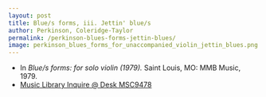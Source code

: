 ```yaml
---
layout: post
title: Blue/s forms, iii. Jettin' blue/s
author: Perkinson, Coleridge-Taylor
permalink: /perkinson-blues-forms-jettin-blues/
image: perkinson_blues_forms_for_unaccompanied_violin_jettin_blues.png
---
```


- In *Blue/s forms: for solo violin (1979).* Saint Louis, MO: MMB Music, 1979.
- <a href="https://tufts.primo.exlibrisgroup.com/permalink/01TUN_INST/1kc9gia/alma991018405744403851" target="_blank">Music Library Inquire @ Desk MSC9478</a>
